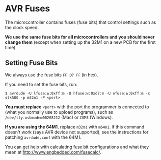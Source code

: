 # AVR Fuses

The microcontroller contains fuses (fuse bits) that control settings such as the clock speed.

**We use the same fuse bits for all microcontrollers and you should never change them** (except when setting up the 32M1 on a new PCB for the first time).


## Setting Fuse Bits

We always use the fuse bits `FF D7 FF` (in hex).

If you need to set the fuse bits, run:

`$ avrdude -U lfuse:w:0xff:m -U hfuse:w:0xd7:m -U efuse:w:0xff:m -c stk500 -p m32m1 -P <port>`

**You must replace** `<port>`  with the port the programmer is connected to (what you normally use to upload programs), such as `/dev/tty.usbmodem00208212` (Mac) or `COM3` (Windows).

**If you are using the 64M1**, replace `m32m1` with `m64m1`. If this command doesn't work (says AVR device not supported), see the instructions for patching `avrdude.conf` with the 64M1.

You can get help with calculating fuse bit configurations and what they mean at http://www.engbedded.com/fusecalc/.
